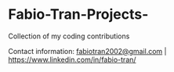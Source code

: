 # Fabio-Tran-Projects-
Collection of my coding contributions 

Contact information:
fabiotran2002@gmail.com | https://www.linkedin.com/in/fabio-tran/
